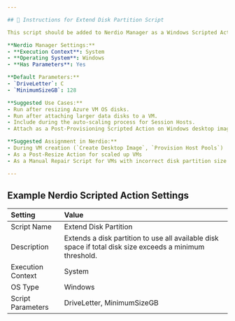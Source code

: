 ```yaml
---

## 🧠 Instructions for Extend Disk Partition Script

This script should be added to Nerdio Manager as a Windows Scripted Action.

**Nerdio Manager Settings:**
- **Execution Context**: System
- **Operating System**: Windows
- **Has Parameters**: Yes

**Default Parameters:**
- `DriveLetter`: C
- `MinimumSizeGB`: 128

**Suggested Use Cases:**
- Run after resizing Azure VM OS disks.
- Run after attaching larger data disks to a VM.
- Include during the auto-scaling process for Session Hosts.
- Attach as a Post-Provisioning Scripted Action on Windows desktop images.

**Suggested Assignment in Nerdio:**
- During VM creation (`Create Desktop Image`, `Provision Host Pools`)
- As a Post-Resize Action for scaled up VMs
- As a Manual Repair Script for VMs with incorrect disk partition size

---
```


## Example Nerdio Scripted Action Settings

| Setting | Value |
|:--------|:------|
| Script Name | Extend Disk Partition |
| Description | Extends a disk partition to use all available disk space if total disk size exceeds a minimum threshold. |
| Execution Context | System |
| OS Type | Windows |
| Script Parameters | DriveLetter, MinimumSizeGB |
